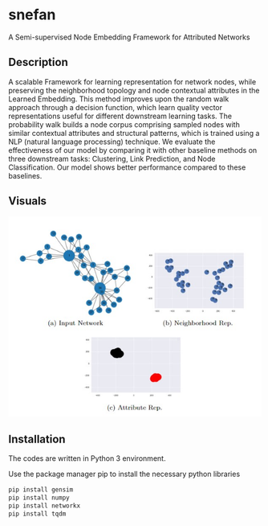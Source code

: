 # snefan
A Semi-supervised Node Embedding Framework for Attributed Networks

## Description
A scalable Framework for learning representation for network nodes, while preserving the neighborhood topology and node contextual attributes in the Learned Embedding. This method improves upon the random walk approach through a decision function, which learn quality vector representations useful for different downstream learning tasks. The probability walk builds a node corpus comprising sampled nodes with similar contextual attributes and structural patterns, which is trained using a NLP (natural language processing) technique. We evaluate the effectiveness of our model by comparing it with other baseline methods on three downstream tasks: Clustering, Link Prediction, and Node Classification. Our model shows better performance compared to these baselines.

## Visuals
![Neighborhood Structure and Node Attributes on an Embedding Plane](snefan.jpg)

## Installation 
The codes are written in Python 3 environment.

Use the package manager pip to install the necessary python libraries

```
pip install gensim
pip install numpy
pip install networkx
pip install tqdm
```
